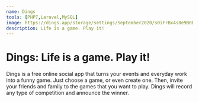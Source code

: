 ```yaml
---
name: Dings
tools: [PHP7,Laravel,MySQL]
image: https://dings.app/storage/settings/September2020/s0iFrBx4s8e9B0BOmH2P.png
description: Life is a game. Play it!
---
```


# Dings: Life is a game. Play it!

Dings is a free online social app that turns your events and everyday work into a funny game. Just choose a game, or even create one. Then, invite your friends and family to the games that you want to play. Dings will record any type of competition and announce the winner.
